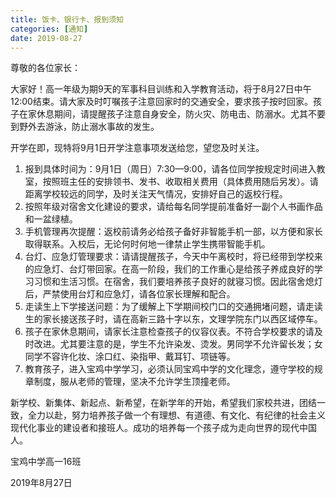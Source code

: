 ```yaml
---
title: 饭卡、银行卡、报到须知
categories: [通知]
date: 2019-08-27
---
```


尊敬的各位家长：

大家好！高一年级为期9天的军事科目训练和入学教育活动，将于8月27日中午12:00结束。请大家及时叮嘱孩子注意回家时的交通安全，要求孩子按时回家。孩子在家休息期间，请提醒孩子注意自身安全，防火灾、防电击、防溺水。尤其不要到野外去游泳，防止溺水事故的发生。

<!-- more -->

开学在即，现特将9月1日开学注意事项发送给您，望您及时关注。

1. 报到具体时间为：9月1日（周日）7:30—9:00，请各位同学按规定时间进入教室，按照班主任的安排领书、发书、收取相关费用（具体费用随后另发）。请距离学校较远的同学，及时关注天气情况，安排好自己的返校行程。
2. 按照年级对宿舍文化建设的要求，请给每名同学提前准备好一副个人书画作品和一盆绿植。
3. 手机管理再次提醒：返校前请务必给孩子备好非智能手机一部，以方便和家长取得联系。入校后，无论何时何地一律禁止学生携带智能手机。
4. 台灯、应急灯管理要求：请请提醒孩子，今天中午离校时，将已经带到学校来的应急灯、台灯带回家。在高一阶段，我们的工作重心是给孩子养成良好的学习习惯和生活习惯。在宿舍，我们要培养孩子良好的就寝习惯。因此宿舍熄灯后，严禁使用台灯和应急灯，请各位家长理解和配合。
5. 走读生上下学接送问题：为了缓解上下学期间校门口的交通拥堵问题，请走读生的家长接送孩子时，请在高新三路十字以东，文理学院东门以西区域停车。
6. 孩子在家休息期间，请家长注意检查孩子的仪容仪表。不符合学校要求的请及时改进。尤其要注意的是，学生不允许染发、烫发。男同学不允许留长发；女同学不容许化妆、涂口红、染指甲、戴耳钉、项链等。
7. 教育孩子，进入宝鸡中学学习，必须认同宝鸡中学的文化理念，遵守学校的规章制度，服从老师的管理，坚决不允许学生顶撞老师。

新学校、新集体、新起点、新希望，在新学年的开始，希望我们家校共进，团结一致，全力以赴，努力培养孩子做一个有理想、有道德、有文化、有纪律的社会主义现代化事业的建设者和接班人。成功的培养每一个孩子成为走向世界的现代中国人。

宝鸡中学高一16班

2019年8月27日